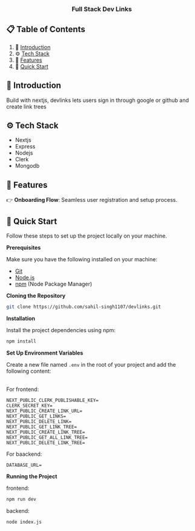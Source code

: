 <div align="center">

<h3 align="center">Full Stack Dev Links</h3>

</div>

## 📋 <a name="table">Table of Contents</a>

1. 🤖 [Introduction](#introduction)
2. ⚙️ [Tech Stack](#tech-stack)
3. 🔋 [Features](#features)
4. 🤸 [Quick Start](#quick-start)

## <a name="introduction">🤖 Introduction</a>

Build with nextjs, devlinks lets users sign in through google or github and create link trees

## <a name="tech-stack">⚙️ Tech Stack</a>

- Nextjs
- Express
- Nodejs
- Clerk
- Mongodb

## <a name="features">🔋 Features</a>

👉 **Onboarding Flow**: Seamless user registration and setup process.



## <a name="quick-start">🤸 Quick Start</a>

Follow these steps to set up the project locally on your machine.

**Prerequisites**

Make sure you have the following installed on your machine:

- [Git](https://git-scm.com/)
- [Node.js](https://nodejs.org/en)
- [npm](https://www.npmjs.com/) (Node Package Manager)

**Cloning the Repository**

```bash
git clone https://github.com/sahil-singh1107/devlinks.git
```

**Installation**

Install the project dependencies using npm:

```bash
npm install
```

**Set Up Environment Variables**

Create a new file named `.env` in the root of your project and add the following content:

</br>
For frontend:

```env
NEXT_PUBLIC_CLERK_PUBLISHABLE_KEY=
CLERK_SECRET_KEY=
NEXT_PUBLIC_CREATE_LINK_URL=
NEXT_PUBLIC_GET_LINKS=
NEXT_PUBLIC_DELETE_LINK=
NEXT_PUBLIC_GET_LINK_TREE=
NEXT_PUBLIC_CREATE_LINK_TREE=
NEXT_PUBLIC_GET_ALL_LINK_TREE=
NEXT_PUBLIC_DELETE_LINK_TREE=
```

For baackend:
```env
DATABASE_URL=
```

**Running the Project**

frontend:

```bash
npm run dev
```

backend:

```bash
node index.js
```
